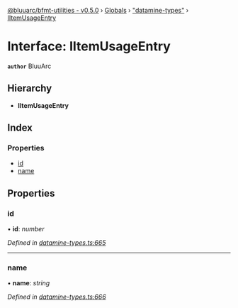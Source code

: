 [@bluuarc/bfmt-utilities - v0.5.0](../README.md) › [Globals](../globals.md) › ["datamine-types"](../modules/_datamine_types_.md) › [IItemUsageEntry](_datamine_types_.iitemusageentry.md)

# Interface: IItemUsageEntry

**`author`** BluuArc

## Hierarchy

* **IItemUsageEntry**

## Index

### Properties

* [id](_datamine_types_.iitemusageentry.md#id)
* [name](_datamine_types_.iitemusageentry.md#name)

## Properties

###  id

• **id**: *number*

*Defined in [datamine-types.ts:665](https://github.com/BluuArc/bfmt-utilities/blob/master/src/datamine-types.ts#L665)*

___

###  name

• **name**: *string*

*Defined in [datamine-types.ts:666](https://github.com/BluuArc/bfmt-utilities/blob/master/src/datamine-types.ts#L666)*
